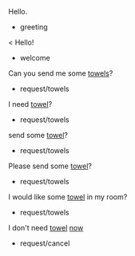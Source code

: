 Hello.
* greeting

< Hello!
* welcome

Can you send me some [towels](towel)?
* request/towels

I need [towel](towel)?
* request/towels

send some [towel](towel)?
* request/towels

Please send some [towel](towel)?
* request/towels

I would like some [towel](towel) in my room?
* request/towels

I don't need [towel](towel) [now](time)
* request/cancel
